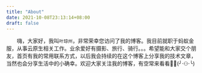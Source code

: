 ```yaml
---
title: "About"
date: 2021-10-08T23:13:14+08:00
draft: false
---
```

　　嗨，大家好，我叫`叶琼州`，非常荣幸您访问了我的博客。我目前就职于蚂蚁金服，从事云原生相关工作。业余爱好有摄影、旅行、骑行。。。希望能和大家交个朋友，首页有我的常用联系方式，以后我会持续的在这个博客上分享我的技术文章，当然也会分享生活中的小确幸。欢迎大家关注我的博客，有空常来看看:new_moon_with_face::full_moon_with_face:(╯·⚇·╰)

